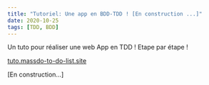 ```yaml
---
title: "Tutoriel: Une app en BDD-TDD ! [En construction ...]"
date: 2020-10-25
tags: [TDD, BDD]
---
```

Un tuto pour réaliser une web App en TDD ! Etape par étape !

[tuto.massdo-to-do-list.site](https://tuto.massdo-to-do-list.site/)

[En construction...]

